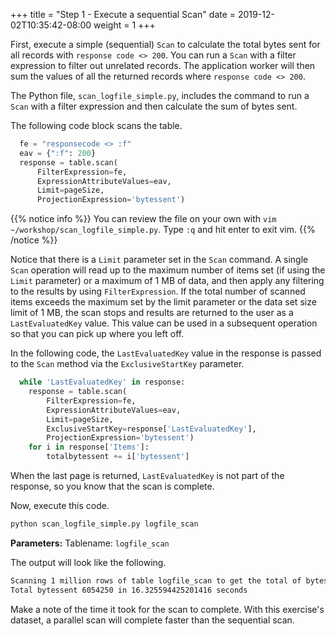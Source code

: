 +++
title = "Step 1 - Execute a sequential Scan"
date = 2019-12-02T10:35:42-08:00
weight = 1
+++

First, execute a simple (sequential) `Scan` to calculate the total bytes sent for all records with `response code <> 200`. You can run a `Scan` with a filter expression to filter out unrelated records. The application worker will then sum the values of all the returned records where `response code <> 200`.

The Python file, `scan_logfile_simple.py`, includes the command to run a `Scan` with a filter expression and then calculate the sum of bytes sent.

The following code block scans the table.

```py
  fe = "responsecode <> :f"
  eav = {":f": 200}
  response = table.scan(
      FilterExpression=fe,
      ExpressionAttributeValues=eav,
      Limit=pageSize,
      ProjectionExpression='bytessent')
```

{{% notice info %}}
You can review the file on your own with `vim ~/workshop/scan_logfile_simple.py`. Type `:q` and hit enter to exit vim.
{{% /notice %}}

Notice that there is a `Limit` parameter set in the `Scan` command. A single `Scan` operation will read up to the maximum number of items set (if using the `Limit` parameter) or a maximum of 1 MB of data, and then apply any filtering to the results by using `FilterExpression`. If the total number of scanned items exceeds the maximum set by the limit parameter or the data set size limit of 1 MB, the scan stops and results are returned to the user as a `LastEvaluatedKey` value. This value can be used in a subsequent operation so that you can pick up where you left off.

In the following code, the `LastEvaluatedKey` value in the response is passed to the `Scan` method via the `ExclusiveStartKey` parameter.

```py
  while 'LastEvaluatedKey' in response:
    response = table.scan(
        FilterExpression=fe,
        ExpressionAttributeValues=eav,
        Limit=pageSize,
        ExclusiveStartKey=response['LastEvaluatedKey'],
        ProjectionExpression='bytessent')
    for i in response['Items']:
        totalbytessent += i['bytessent']
```

When the last page is returned, `LastEvaluatedKey` is not part of the response, so you know that the scan is complete.

Now, execute this code.

```bash
python scan_logfile_simple.py logfile_scan
```

**Parameters:** Tablename: `logfile_scan`

The output will look like the following.

```txt
Scanning 1 million rows of table logfile_scan to get the total of bytes sent
Total bytessent 6054250 in 16.325594425201416 seconds
```

Make a note of the time it took for the scan to complete. With this exercise's dataset, a parallel scan will complete faster than the sequential scan.
